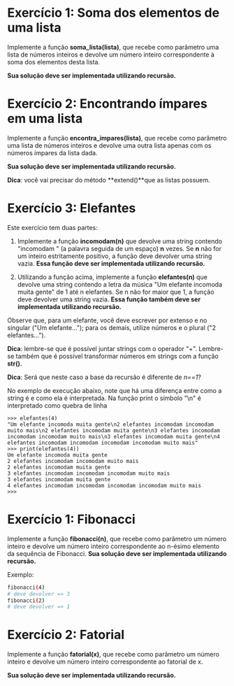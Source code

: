 # Exercício 1: Soma dos elementos de uma lista

Implemente a função **soma_lista(lista)**, que recebe como parâmetro uma lista de números inteiros e devolve um número inteiro correspondente à soma dos elementos desta lista.

**Sua solução deve ser implementada utilizando recursão.**

# Exercício 2: Encontrando ímpares em uma lista

Implemente a função **encontra_impares(lista)**, que recebe como parâmetro uma lista de números inteiros e devolve uma outra lista apenas com os números ímpares da lista dada.

**Sua solução deve ser implementada utilizando recursão.**

**Dica**: você vai precisar do método **extend()**que as listas possuem.

# Exercício 3: Elefantes

Este exercício tem duas partes:

1. Implemente a função **incomodam(n)** que devolve uma string contendo "incomodam " (a palavra seguida de um espaço) **n** vezes. Se **n** não for um inteiro estritamente positivo, a função deve devolver uma string vazia. **Essa função deve ser implementada utilizando recursão.**

2. Utilizando a função acima, implemente a função **elefantes(n)** que devolve uma string contendo a letra da música "Um elefante incomoda muita gente" de 1 até n elefantes. Se n não for maior que 1, a função deve devolver uma string vazia. **Essa função também deve ser implementada utilizando recursão.**

Observe que, para um elefante, você deve escrever por extenso e no singular ("Um elefante..."); para os demais, utilize números e o plural ("2 elefantes...").

**Dica**: lembre-se que é possível juntar strings com o operador "+". Lembre-se também que é possível transformar números em strings com a função **str().**

**Dica**: Será que neste caso a base da recursão é diferente de *n==1*?

No exemplo de execução abaixo, note que há uma diferença entre como a string é e como ela é interpretada. Na função print o símbolo "\n" é interpretado como quebra de linha

```
>>> elefantes(4)
"Um elefante incomoda muita gente\n2 elefantes incomodam incomodam muito mais\n2 elefantes incomodam muita gente\n3 elefantes incomodam incomodam incomodam muito mais\n3 elefantes incomodam muita gente\n4 elefantes incomodam incomodam incomodam incomodam muito mais"
>>> print(elefantes(4))
Um elefante incomoda muita gente
2 elefantes incomodam incomodam muito mais
2 elefantes incomodam muita gente
3 elefantes incomodam incomodam incomodam muito mais
3 elefantes incomodam muita gente
4 elefantes incomodam incomodam incomodam incomodam muito mais
>>> 
```

# Exercício 1: Fibonacci

Implemente a função **fibonacci(n)**, que recebe como parâmetro um número inteiro e devolve um número inteiro correspondente ao n-ésimo elemento da sequência de Fibonacci. **Sua solução deve ser implementada utilizando recursão.**

Exemplo:

```bash
fibonacci(4)
# deve devolver => 3
fibonacci(2)
# deve devolver => 1
```

# Exercício 2: Fatorial

Implemente a função **fatorial(x)**, que recebe como parâmetro um número inteiro e devolve um número inteiro correspondente ao fatorial de x.

**Sua solução deve ser implementada utilizando recursão.**

